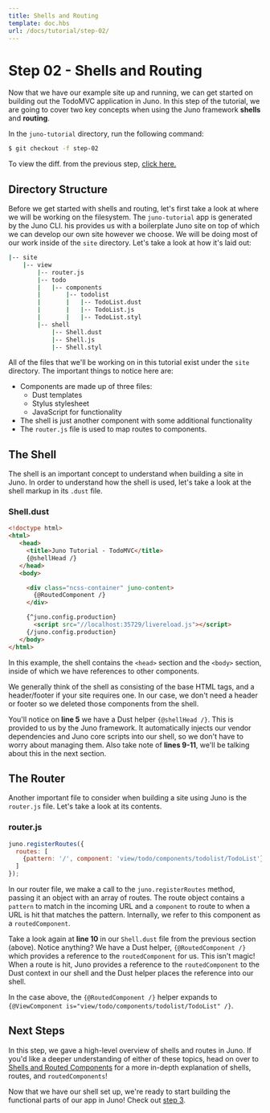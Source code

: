 ```yaml
---
title: Shells and Routing
template: doc.hbs
url: /docs/tutorial/step-02/
---
```

# Step 02 - Shells and Routing

Now that we have our example site up and running, we can get started on building out the TodoMVC application in Juno. In this step of the tutorial, we are going to cover two key concepts when using the Juno framework **shells** and **routing**.

In the `juno-tutorial` directory, run the following command: 

```bash
$ git checkout -f step-02
```

To view the diff. from the previous step, [click here.](http://stash.nikedev.com/projects/JUNO/repos/juno-tutorial/compare/diff?targetBranch=refs%2Fheads%2Fstep-01&sourceBranch=refs%2Fheads%2Fstep-02)

<visual><break></break></visual>

## Directory Structure

Before we get started with shells and routing, let's first take a look at where we will be working on the filesystem. The `juno-tutorial` app is generated by the Juno CLI.  his provides us with a boilerplate Juno site on top of which we can develop our own site however we choose. We will be doing most of our work inside of the `site` directory. Let's take a look at how it's laid out: 

```bash
|-- site
    |-- view
        |-- router.js
        |-- todo
        |   |-- components
        |       |-- todolist
        |       |   |-- TodoList.dust
        |       |   |-- TodoList.js
        |       |   |-- TodoList.styl
        |-- shell
            |-- Shell.dust
            |-- Shell.js
            |-- Shell.styl
```

All of the files that we'll be working on in this tutorial exist under the `site` directory. The important things to notice here are: 

+ Components are made up of three files: 
    * Dust templates
    * Stylus stylesheet
    * JavaScript for functionality
+ The shell is just another component with some additional functionality
+ The `router.js` file is used to map routes to components. 

<visual><break></break></visual>

## The Shell 

The shell is an important concept to understand when building a site in Juno. In order to understand how the shell is used, let's take a look at the shell markup in its `.dust` file. 

### Shell.dust
```html
<!doctype html>
<html>
   <head>
     <title>Juno Tutorial - TodoMVC</title>
     {@shellHead /}
   </head>
   <body>

     <div class="ncss-container" juno-content>
       {@RoutedComponent /}
     </div>

     {^juno.config.production}
       <script src="//localhost:35729/livereload.js"></script>
     {/juno.config.production}
   </body>
</html>
```

In this example, the shell contains the `<head>` section and the `<body>` section, inside of which we have references to other components. 

We generally think of the shell as consisting of the base HTML tags, and a header/footer if your site requires one. In our case, we don't need a header or footer so we deleted those components from the shell. 

You'll notice on **line 5** we have a Dust helper `{@shellHead /}`. This is provided to us by the Juno framework. It automatically injects our vendor dependencies and Juno core scripts into our shell, so we don't have to worry about managing them. Also take note of **lines 9-11**, we'll be talking about this in the next section. 

<visual><break></break></visual>

## The Router 

Another important file to consider when building a site using Juno is the `router.js` file. Let's take a look at its contents. 

### router.js
```javascript
juno.registerRoutes({
  routes: [
    {pattern: '/', component: 'view/todo/components/todolist/TodoList'}
  ]
});
```

In our router file, we make a call to the `juno.registerRoutes` method, passing it an object with an array of routes. The route object contains a `pattern` to match in the incoming URL and a `component` to route to when a URL is hit that matches the pattern. Internally, we refer to this component as a `routedComponent`. 

Take a look again at **line 10** in our `Shell.dust` file from the previous section (above). Notice anything? We have a Dust helper, `{@RoutedComponent /}` which provides a reference to the `routedComponent` for us. This isn't magic! When a route is hit, Juno provides a reference to the `routedComponent` to the Dust context in our shell and the Dust helper places the reference into our shell. 

In the case above, the `{@RoutedComponent /}` helper expands to `{@ViewComponent is="view/todo/components/todolist/TodoList" /}`.
<visual><break></break></visual>

## Next Steps
In this step, we gave a high-level overview of shells and routes in Juno. If you'd like a deeper understanding of either of these topics, head on over to [Shells and Routed Components](/docs/router/shells-routed-components) for a more in-depth explanation of shells, routes, and `routedComponents`!

Now that we have our shell set up, we're ready to start building the functional parts of our app in Juno! Check out [step 3](/docs/tutorial/step-03/).














